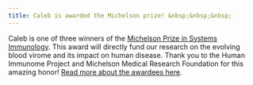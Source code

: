 ```yaml
---
title: Caleb is awarded the Michelson prize! &nbsp;&nbsp;&nbsp;
---
```


Caleb is one of three winners of the [Michelson Prize in Systems Immunology](https://www.humanimmunomeproject.org/news/human-immunome-project-and-michelson-medical-research-foundation-award-150000-grants-to-three-early-career-scientists-advancing-immunology-and-vaccines/).
This award will directly fund our research on the evolving blood virome and its impact on human disease. 
Thank you to the Human Immunome Project and Michelson Medical Research Foundation for this amazing honor!
[Read more about the awardees here](https://www.eurekalert.org/news-releases/1074152).